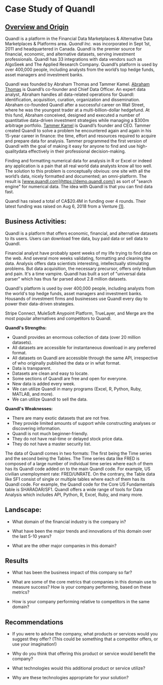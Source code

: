 # **Case Study of Quandl**

## [Overview and Origin](https://blog.revolutionanalytics.com/2013/02/quandl-a-wikipedia-for-time-series-data.html)

Quandl is a platform in the Financial Data Marketplaces & Alternative Data Marketplaces & Platforms area. *Quandl lnc.* was incorporated in Sept 1st, 2011 and headquartered in Canada. Quandl is the premier source for financial, economic, and alternative datasets, serving investment professionals. Quandl has 33 integrations with data vendors such as AlgoSeek and The Applied Research Company. Quandl’s platform is used by over 400,000 people, including analysts from the world’s top hedge funds, asset managers and investment banks.

Quandl was founded by Abraham Thomas and Tammer Kamel. [Abraham Thomas](https://www.crunchbase.com/person/abraham-thomas) is Quandl’s co-founder and Chief Data Officer. An expert data analyst, Abraham handles all data-related operations for Quandl: identification, acquisition, curation, organization and dissemination. Abraham co-founded Quandl after a successful career on Wall Street, where he was the youngest trader at a multi-billion-dollar hedgefund. At this fund, Abraham conceived, designed and executed a number of quantitative data-driven investment strategies while managing a $300m arbitrage portfolio. [Tammer Kamel](https://www.crunchbase.com/person/tammer-kamel) is Quandl’s founder and CEO. Tammer created Quandl to solve a problem he encountered again and again in his 15-year career in finance: the time, effort and resources required to acquire and prepare data for analysis. Tammer programmed the first version of Quandl with the goal of making it easy for anyone to find and use high-qualitydata effectively in their professional decision-making.

Finding and formatting numerical data for analysis in R or Excel or indeed any application is a pain that all real world data analysts know all too well.  The solution to this problem is conceptually obvious: one site with all the world’s data, nicely formatted and documented; an omni-platform. The result is [www.quandl.com](https://demo.quandl.com/) as sort of "search engine" for numerical data.  The idea with Quandl is that you can find data fast.

Quandl has raised a total of CA$20.4M in funding over 4 rounds. Their latest funding was raised on Aug 6, 2018 from a Venture [(1)](https://www.crunchbase.com/organization/quandl/company_financials).

## Business Activities:

Quandl is a platform that offers economic, financial, and alternative datasets to its users. Users can download free data, buy paid data or sell data to Quandl.

Financial analyst have probably spent weeks of my life trying to find data on the web.  And several more weeks validating, formatting and cleaning the data.  Analysis offers data scientists interesting, intellectually stimulating problems.  But data acquisition, the necessary precursor, offers only tedium and pain.  It's a time vampire. Quandl has built a sort of "universal data parser" which has thus far parsed about 2.8 million datasets. 

Quandl's platform is used by over 400,000 people, including analysts from the world's top hedge funds, asset managers and investment banks. Housands of investment firms and businesses use Quandl every day to power their data-driven strategies. 

Stripe Connect, MuleSoft Anypoint Platform, TrueLayer, and Merge are the most popular alternatives and competitors to Quandl. 

**Quandl's Strengths:**
- Quandl provides an enormous collection of data (over 20 million datasets).
- All datasets are accessible for instantaneous download in any preferred format.
- All datasets on Quandl are accessible through the same API, irrespective of who originally published the data or in what format.
- Data is transparent.
- Datasets are clean and easy to locate.
- Some sections of Quandl are free and open for everyone.
- New data is added every week.
- We can utilize Quandl in many programs (Excel, R, Python, Ruby, MATLAB, and more).
- We can utilize Quandl to sell the data.

**Quandl's Weaknesses:**
- There are many exotic datasets that are not free.
- They provide limited amounts of support while constructing analyses or discovering information.
- Quandl is not much beginner-friendly.
- They do not have real-time or delayed stock price data.
- They do not have a master security list.

The data of Quandl comes in two formats: The first being the Time series and the second being the Tables. The Time series data like FRED is composed of a large number of individual time series where each of them has its Quandl code added on to the main Quandl code. For example, US civilian unemployment rate: FRED/UNRATE. On the contrary, the Table data like SF1 consist of single or multiple tables where each of them has its Quandl code. For example, the Quandl code for the Core US Fundamentals table is SHARADAR/SF1. Quandl offers a wide range of tools for Data Analysis which includes API, Python, R, Excel, Ruby, and many more.

## Landscape:

* What domain of the financial industry is the company in?

* What have been the major trends and innovations of this domain over the last 5-10 years?

* What are the other major companies in this domain?

## Results

* What has been the business impact of this company so far?

* What are some of the core metrics that companies in this domain use to measure success? How is your company performing, based on these metrics?

* How is your company performing relative to competitors in the same domain?

## Recommendations

* If you were to advise the company, what products or services would you suggest they offer? (This could be something that a competitor offers, or use your imagination!)

* Why do you think that offering this product or service would benefit the company?

* What technologies would this additional product or service utilize?

* Why are these technologies appropriate for your solution?
